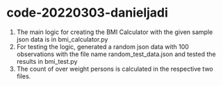 # code-20220303-danieljadi

1. The main logic for creating the BMI Calculator with the given sample json data is in bmi_calculator.py
2. For testing the logic, generated a random json data with 100 observations with the file name random_test_data.json and tested the results in bmi_test.py
3. The count of over weight persons is calculated in the respective two files.
